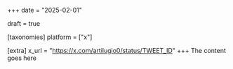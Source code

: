 +++
date = "2025-02-01"

draft = true

[taxonomies]
platform = ["x"]

[extra]
x_url = "https://x.com/artilugio0/status/TWEET_ID"
+++
The content goes here
